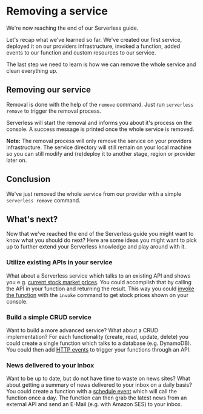 # Removing a service

We're now reaching the end of our Serverless guide.

Let's recap what we've learned so far. We've created our first service, deployed it on our providers infrastructure,
invoked a function, added events to our function and custom resources to our service.

The last step we need to learn is how we can remove the whole service and clean everything up.

##  Removing our service

Removal is done with the help of the `remove` command. Just run `serverless remove` to trigger the removal process.

Serverless will start the removal and informs you about it's process on the console.
A success message is printed once the whole service is removed.

**Note:** The removal process will only remove the service on your providers infrastructure. The service directory will
still remain on your local machine so you can still modify and (re)deploy it to another stage, region or provider later
on.

## Conclusion

We've just removed the whole service from our provider with a simple `serverless remove` command.

## What's next?

Now that we've reached the end of the Serverless guide you might want to know what you should do next?
Here are some ideas you might want to pick up to further extend your Serverless knowledge and play around with it.

### Utilize existing APIs in your service

What about a Serverless service which talks to an existing API and shows you e.g.
[current stock market prices](http://www.google.com/finance/info?q=NASDAQ:AMZN). You could accomplish that by calling
the API in your function and returning the result. This way you could [invoke the function](invoking-a-function.md)
with the `invoke` command to get stock prices shown on your console.

### Build a simple CRUD service

Want to build a more advanced service? What about a CRUD implementation? For each functionality (create, read, update,
delete) you could create a single function which talks to a database (e.g. DynamoDB). You could then add
[HTTP events](overview-of-event-sources.md) to trigger your functions through an API.

### News delivered to your inbox

Want to be up to date, but do not have time to waste on news sites? What about getting a summary of news delivered to your
inbox on a daily basis? You could create a function with a [schedule event](overview-of-event-sources.md) which will
call the function once a day. The function can then grab the latest news from an external API and send an E-Mail
(e.g. with Amazon SES) to your inbox.
